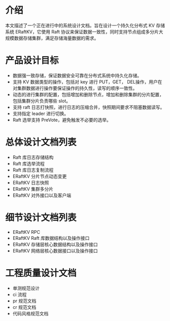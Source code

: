 # 介绍

本文描述了一个正在进行中的系统设计文档。旨在设计一个持久化分布式 KV 存储系统 ERaftKV，它使用 Raft 协议来保证数据一致性，同时支持节点组成多分片大规模数据存储集群，满足存储海量数据的需求。

# 产品设计目标

* 数据强一致存储，保证数据安全可靠在分布式系统中持久化存储。
* 支持 KV 数据类型的操作，包括对 key 进行 PUT，GET， DEL操作，用户在对集群数据进行操作要保证操作的持久性，读写的顺序一致性。
* 动态的进行集群的配置，包括增加和删除节点，增加和删除集群的分片配置，包括集群分片负责哪些 slot。
* 支持 raft 日志打快照，进行日志的压缩合并，快照期间要求不阻塞数据读写。
* 支持指定 leader 进行切换。
* Raft 选举支持 PreVote，避免触发不必要的选举。

# 总体设计文档列表

* Raft 库日志存储结构
* Raft 库选举流程
* Raft 库日志复制流程
* ERaftKV 分片节点动态变更
* ERaftKV 日志快照
* ERaftKV 集群多分片
* ERaftKV 对外接口以及客户端

# 细节设计文档列表

* ERaftKV RPC 
* ERaftKV Raft 库数据结构以及操作接口
* ERaftKV 存储层核心数据结构以及操作接口
* ERaftKV 网络层核心数据接口以及操作接口

# 工程质量设计文档

* 单测规范设计
* ci 流程
* pr 规范文档
* cr 规范文档
* 代码风格规范文档

